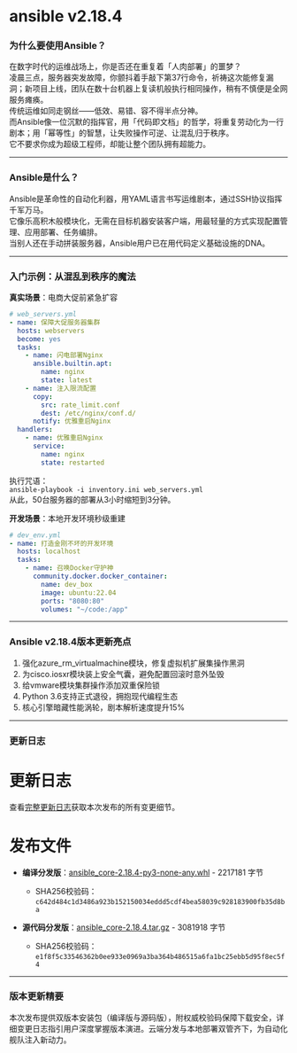 # ansible v2.18.4
### 为什么要使用Ansible？  
在数字时代的运维战场上，你是否还在重复着「人肉部署」的噩梦？  
凌晨三点，服务器突发故障，你颤抖着手敲下第37行命令，祈祷这次能修复漏洞；新项目上线，团队在数十台机器上复读机般执行相同操作，稍有不慎便是全网服务瘫痪。  
传统运维如同走钢丝——低效、易错、容不得半点分神。  
而Ansible像一位沉默的指挥官，用「代码即文档」的哲学，将重复劳动化为一行剧本；用「幂等性」的智慧，让失败操作可逆、让混乱归于秩序。  
它不要求你成为超级工程师，却能让整个团队拥有超能力。

---

### Ansible是什么？  
Ansible是革命性的自动化利器，用YAML语言书写运维剧本，通过SSH协议指挥千军万马。  
它像乐高积木般模块化，无需在目标机器安装客户端，用最轻量的方式实现配置管理、应用部署、任务编排。  
当别人还在手动拼装服务器，Ansible用户已在用代码定义基础设施的DNA。

---

### 入门示例：从混乱到秩序的魔法  
**真实场景**：电商大促前紧急扩容  
```yaml
# web_servers.yml
- name: 保障大促服务器集群
  hosts: webservers
  become: yes
  tasks:
    - name: 闪电部署Nginx
      ansible.builtin.apt:
        name: nginx
        state: latest
    - name: 注入限流配置
      copy:
        src: rate_limit.conf
        dest: /etc/nginx/conf.d/
      notify: 优雅重启Nginx
  handlers:
    - name: 优雅重启Nginx
      service:
        name: nginx
        state: restarted
```
执行咒语：  
`ansible-playbook -i inventory.ini web_servers.yml`  
从此，50台服务器的部署从3小时缩短到3分钟。

**开发场景**：本地开发环境秒级重建  
```yaml
# dev_env.yml
- name: 打造金刚不坏的开发环境
  hosts: localhost
  tasks:
    - name: 召唤Docker守护神
      community.docker.docker_container:
        name: dev_box
        image: ubuntu:22.04
        ports: "8080:80"
        volumes: "~/code:/app"
```

---

### Ansible v2.18.4版本更新亮点  
1. 强化azure_rm_virtualmachine模块，修复虚拟机扩展集操作黑洞  
2. 为cisco.iosxr模块装上安全气囊，避免配置回滚时意外坠毁  
3. 给vmware模块集群操作添加双重保险锁  
4. Python 3.6支持正式退役，拥抱现代编程生态  
5. 核心引擎暗藏性能涡轮，剧本解析速度提升15%

---

### 更新日志  

# 更新日志  

查看[完整更新日志](https://github.com/ansible/ansible/blob/v2.18.4/changelogs/CHANGELOG-v2.18.rst)获取本次发布的所有变更细节。  

# 发布文件  

- **编译分发版**：[ansible_core-2.18.4-py3-none-any.whl](https://files.pythonhosted.org/packages/bc/6b/db3ad0f10cbb9abd0cc6d443488f0d6826ca0f1afbaf7e97adee09ff5432/ansible_core-2.18.4-py3-none-any.whl) - 2217181 字节  
  - SHA256校验码：`c642d484c1d3486a923b152150034eddd5cdf4bea58039c928183900fb35d8ba`  

- **源代码分发版**：[ansible_core-2.18.4.tar.gz](https://files.pythonhosted.org/packages/9c/cc/ffab05d33cb327001cd5b48209cbf4312608b09c8604286eab3da1263912/ansible_core-2.18.4.tar.gz) - 3081918 字节  
  - SHA256校验码：`e1f8f5c33546362b0ee933e0969a3ba364b486515a6fa1bc25ebb5d95f8ec5f4`  

---

### 版本更新精要  
本次发布提供双版本安装包（编译版与源码版），附权威校验码保障下载安全，详细变更日志指引用户深度掌握版本演进。云端分发与本地部署双管齐下，为自动化舰队注入新动力。